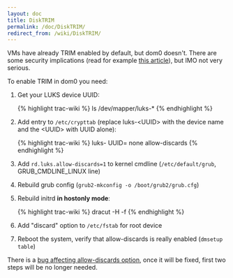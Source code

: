 ```yaml
---
layout: doc
title: DiskTRIM
permalink: /doc/DiskTRIM/
redirect_from: /wiki/DiskTRIM/
---
```


VMs have already TRIM enabled by default, but dom0 doesn't. There are some security implications (read for example [​this article](http://asalor.blogspot.com/2011/08/trim-dm-crypt-problems.html)), but IMO not very serious.

To enable TRIM in dom0 you need:

1.  Get your LUKS device UUID:

    {% highlight trac-wiki %}
    ls /dev/mapper/luks-*
    {% endhighlight %}

2.  Add entry to `/etc/crypttab` (replace luks-\<UUID\> with the device name and the \<UUID\> with UUID alone):

    {% highlight trac-wiki %}
    luks-<UUID> UUID=<UUID> none allow-discards
    {% endhighlight %}

3.  Add `rd.luks.allow-discards=1` to kernel cmdline (`/etc/default/grub`, GRUB\_CMDLINE\_LINUX line)
4.  Rebuild grub config (`grub2-mkconfig -o /boot/grub2/grub.cfg`)
5.  Rebuild initrd **in hostonly mode**:

    {% highlight trac-wiki %}
    dracut -H -f
    {% endhighlight %}

6.  Add "discard" option to `/etc/fstab` for root device
7.  Reboot the system, verify that allow-discards is really enabled (`dmsetup table`)

There is a [​bug affecting allow-discards option](https://bugzilla.redhat.com/show_bug.cgi?id=890533), once it will be fixed, first two steps will be no longer needed.
